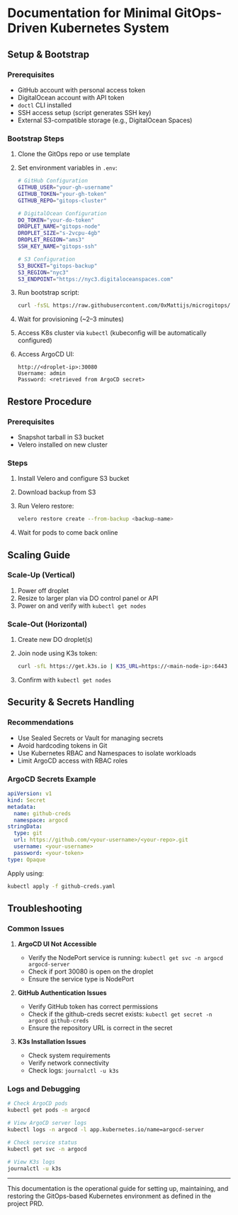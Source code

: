 # Documentation for Minimal GitOps-Driven Kubernetes System

## Setup & Bootstrap

### Prerequisites

* GitHub account with personal access token
* DigitalOcean account with API token
* `doctl` CLI installed
* SSH access setup (script generates SSH key)
* External S3-compatible storage (e.g., DigitalOcean Spaces)

### Bootstrap Steps

1. Clone the GitOps repo or use template
2. Set environment variables in `.env`:

   ```bash
   # GitHub Configuration
   GITHUB_USER="your-gh-username"
   GITHUB_TOKEN="your-gh-token"
   GITHUB_REPO="gitops-cluster"

   # DigitalOcean Configuration
   DO_TOKEN="your-do-token"
   DROPLET_NAME="gitops-node"
   DROPLET_SIZE="s-2vcpu-4gb"
   DROPLET_REGION="ams3"
   SSH_KEY_NAME="gitops-ssh"

   # S3 Configuration
   S3_BUCKET="gitops-backup"
   S3_REGION="nyc3"
   S3_ENDPOINT="https://nyc3.digitaloceanspaces.com"
   ```
3. Run bootstrap script:

   ```bash
   curl -fsSL https://raw.githubusercontent.com/0xMattijs/microgitops/main/bootstrap.sh | bash
   ```
4. Wait for provisioning (~2–3 minutes)
5. Access K8s cluster via `kubectl` (kubeconfig will be automatically configured)
6. Access ArgoCD UI:

   ```
   http://<droplet-ip>:30080
   Username: admin
   Password: <retrieved from ArgoCD secret>
   ```

## Restore Procedure

### Prerequisites

* Snapshot tarball in S3 bucket
* Velero installed on new cluster

### Steps

1. Install Velero and configure S3 bucket
2. Download backup from S3
3. Run Velero restore:

   ```bash
   velero restore create --from-backup <backup-name>
   ```
4. Wait for pods to come back online

## Scaling Guide

### Scale-Up (Vertical)

1. Power off droplet
2. Resize to larger plan via DO control panel or API
3. Power on and verify with `kubectl get nodes`

### Scale-Out (Horizontal)

1. Create new DO droplet(s)
2. Join node using K3s token:

   ```bash
   curl -sfL https://get.k3s.io | K3S_URL=https://<main-node-ip>:6443 K3S_TOKEN=<token> sh -
   ```
3. Confirm with `kubectl get nodes`

## Security & Secrets Handling

### Recommendations

* Use Sealed Secrets or Vault for managing secrets
* Avoid hardcoding tokens in Git
* Use Kubernetes RBAC and Namespaces to isolate workloads
* Limit ArgoCD access with RBAC roles

### ArgoCD Secrets Example

```yaml
apiVersion: v1
kind: Secret
metadata:
  name: github-creds
  namespace: argocd
stringData:
  type: git
  url: https://github.com/<your-username>/<your-repo>.git
  username: <your-username>
  password: <your-token>
type: Opaque
```

Apply using:

```bash
kubectl apply -f github-creds.yaml
```

## Troubleshooting

### Common Issues

1. **ArgoCD UI Not Accessible**
   - Verify the NodePort service is running: `kubectl get svc -n argocd argocd-server`
   - Check if port 30080 is open on the droplet
   - Ensure the service type is NodePort

2. **GitHub Authentication Issues**
   - Verify GitHub token has correct permissions
   - Check if the github-creds secret exists: `kubectl get secret -n argocd github-creds`
   - Ensure the repository URL is correct in the secret

3. **K3s Installation Issues**
   - Check system requirements
   - Verify network connectivity
   - Check logs: `journalctl -u k3s`

### Logs and Debugging

```bash
# Check ArgoCD pods
kubectl get pods -n argocd

# View ArgoCD server logs
kubectl logs -n argocd -l app.kubernetes.io/name=argocd-server

# Check service status
kubectl get svc -n argocd

# View K3s logs
journalctl -u k3s
```

---

This documentation is the operational guide for setting up, maintaining, and restoring the GitOps-based Kubernetes environment as defined in the project PRD.
